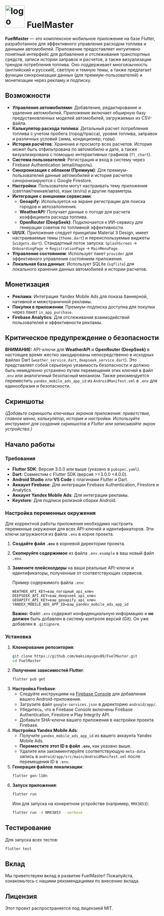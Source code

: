 # <img width="64" height="74" alt="logo" src="https://github.com/user-attachments/assets/1bceca05-16a6-421e-b3ea-2349624b89a9" /> FuelMaster

**FuelMaster** — это комплексное мобильное приложение на базе Flutter, разработанное для эффективного управления расходом топлива и данными автомобилей. Приложение предоставляет интуитивно понятный интерфейс для добавления и отслеживания транспортных средств, записи истории заправок и расчетов, а также визуализации трендов потребления топлива. Оно поддерживает многоязычность (английский и русский), светлую и темную темы, а также предлагает функции синхронизации данных (для премиум-пользователей) и монетизации через рекламу и подписку.

## Возможности

-   **Управление автомобилями**: Добавление, редактирование и удаление автомобилей. Приложение включает обширную базу предустановленных моделей автомобилей, загружаемых из CSV-файла.
-   **Калькулятор расхода топлива**: Детальный расчет потребления топлива с учетом пробега (город/трасса), уровня топлива, заправок и различных условий (зима, кондиционер, горы).
-   **История расчётов**: Хранение и просмотр всех расчетов. История может быть отфильтрована по автомобилю и дате, а также визуализирована с помощью интерактивных графиков (`fl_chart`).
-   **Система пользователей**: Регистрация и вход в систему через Firebase Authentication (email/пароль).
-   **Синхронизация с облаком (Премиум)**: Для премиум-пользователей данные автомобилей и история расчетов синхронизируются с Google Firestore.
-   **Настройки**: Пользователи могут настраивать тему приложения (светлая/темная/авто), язык (en/ru) и другие параметры.
-   **Интеграция с внешними сервисами**:
    *   **Geoapify**: Используется на экране регистрации для поиска городов и автозаполнения.
    *   **WeatherAPI**: Получает данные о погоде для расчета коэффициента расхода топлива.
    *   **OpenRouter (DeepSeek)**: Подключается к ИИ-сервису для генерации советов по топливной эффективности.
-   **UI/UX**: Приложение следует принципам Material 3 Design, имеет настраиваемые темы (`theme.dart`) и переиспользуемые виджеты (`widgets.dart`). Стандартный поток запуска: `SplashScreen` -> `OnboardingPage` -> `RegistrationPage` -> `MainMenuPage`.
-   **Управление состоянием**: Использует пакет `provider` для эффективного управления состоянием приложения.
-   **Локальная база данных**: Использует SQLite (`sqflite`) для локального хранения данных автомобилей и истории расчетов.

## Монетизация

-   **Реклама**: Интеграция Yandex Mobile Ads для показа баннерной, нативной и межстраничной рекламы.
-   **Покупки в приложении**: Премиум-подписка доступна для покупки через пакет `in_app_purchase`.
-   **Firebase Analytics**: Для отслеживания взаимодействий пользователей и эффективности рекламы.

## Критическое предупреждение о безопасности

**ВНИМАНИЕ:** API-ключи для **WeatherAPI** и **OpenRouter (DeepSeek)** в настоящее время жестко закодированы непосредственно в исходных файлах Dart (`weather_service.dart`, `deepseek_service.dart`). Это представляет собой серьезную уязвимость безопасности и должно быть немедленно устранено путем перемещения этих ключей в файл `.env` или аналогичный безопасный механизм. Также рекомендуется переместить `yandex_mobile_ads_app_id` из `AndroidManifest.xml` в `.env` для единообразия и безопасности.

## Скриншоты

*(Добавьте скриншоты ключевых экранов приложения: приветствие, главное меню, калькулятор, история и настройки. Используйте инструмент для создания скриншотов в Flutter или записывайте экран устройства.)*

## Начало работы

### Требования

-   **Flutter SDK**: Версия 3.0.0 или выше (указано в `pubspec.yaml`).
-   **Dart**: Совместим с Flutter SDK (версия >=3.0.0 <4.0.0).
-   **Android Studio** или **VS Code** с плагинами Flutter и Dart.
-   **Аккаунт Firebase**: Для интеграции Firebase Authentication, Firestore и Analytics.
-   **Аккаунт Yandex Mobile Ads**: Для интеграции рекламы.
-   **Keystore**: Для подписи релизной сборки Android.

### Настройка переменных окружения

Для корректной работы приложения необходимо настроить переменные окружения для всех API-ключей и идентификаторов. Эти ключи загружаются из файла `.env` в корне проекта.

1.  **Создайте файл `.env`** в корневой директории проекта.
2.  **Скопируйте содержимое** из файла `.env.example` в ваш новый файл `.env`.
3.  **Замените плейсхолдеры** на ваши реальные API-ключи и идентификаторы, полученные от соответствующих сервисов.

    Пример содержимого файла `.env`:
    ```
    WEATHER_API_KEY=ваш_погодный_api_ключ
    DEEPSEEK_API_KEY=ваш_deepseek_api_ключ
    GEOAPIFY_API_KEY=ваш_geoapify_api_ключ
    YANDEX_MOBILE_ADS_APP_ID=ваш_yandex_mobile_ads_app_id
    ```
    **Важно:** Файл `.env` содержит конфиденциальную информацию и **не должен** быть добавлен в систему контроля версий (Git). Он уже добавлен в `.gitignore`.

### Установка

1.  **Клонирование репозитория**:
    ```bash
    git clone https://github.com/maksimyugov89/FuelMaster.git
    cd FuelMaster
    ```
2.  **Получение зависимостей Flutter**:
    ```bash
    flutter pub get
    ```
3.  **Настройка Firebase**:
    *   Следуйте инструкциям на [Firebase Console](https://console.firebase.google.com/) для добавления вашего Android-приложения.
    *   Загрузите файл `google-services.json` в директорию `android/app/`.
    *   Убедитесь, что в Firebase Console включены Firebase Authentication, Firestore и Play Integrity API.
    *   Добавьте SHA-ключи вашего приложения в настройки проекта Firebase.
4.  **Настройка Yandex Mobile Ads**:
    *   Получите `yandex_mobile_ads_app_id` из вашего аккаунта Yandex Mobile Ads.
    *   **Переместите этот ID в файл `.env`**, как указано выше.
    *   Удалите или закомментируйте соответствующую `meta-data` запись в `android/app/src/main/AndroidManifest.xml` после перемещения ID в `.env`.
5.  **Генерация файлов локализации**:
    ```bash
    flutter gen-l10n
    ```
6.  **Запуск приложения**:
    ```bash
    flutter run
    ```
    Или для запуска на конкретном устройстве (например, `RMX3853`):
    ```bash
    flutter run -d RMX3853 --verbose
    ```

## Тестирование

Для запуска всех тестов:

```bash
flutter test
```

## Вклад

Мы приветствуем вклад в развитие FuelMaster! Пожалуйста, ознакомьтесь с нашими рекомендациями по внесению вклада.

## Лицензия

Этот проект распространяется под лицензией MIT.
